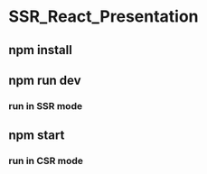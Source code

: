 # SSR_React_Presentation
## npm install

## npm run dev 
### run in SSR mode 

## npm start
### run in CSR mode
